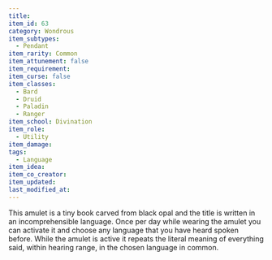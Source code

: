 ```yaml
---
title:
item_id: 63
category: Wondrous
item_subtypes:
  - Pendant
item_rarity: Common
item_attunement: false
item_requirement:
item_curse: false
item_classes:
  - Bard
  - Druid
  - Paladin
  - Ranger
item_school: Divination
item_role:
  - Utility
item_damage:
tags:
  - Language
item_idea:
item_co_creator:
item_updated:
last_modified_at:
---
```


This amulet is a tiny book carved from black opal and the title is written in an incomprehensible language. Once per day while wearing the amulet you can activate it and choose any language that you have heard spoken before. While the amulet is active it repeats the literal meaning of everything said, within hearing range, in the chosen language in common.
